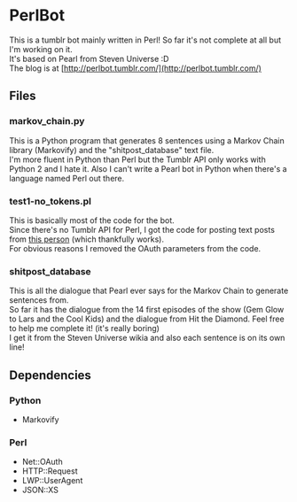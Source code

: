 # PerlBot
This is a tumblr bot mainly written in Perl! So far it's not complete at all but I'm working on it.<br/>
It's based on Pearl from Steven Universe :D<br/>
The blog is at [http://perlbot.tumblr.com/](http://perlbot.tumblr.com/)

## Files
### markov_chain.py
This is a Python program that generates 8 sentences using a Markov Chain library (Markovify) and the "shitpost_database" text file.<br/>
I'm more fluent in Python than Perl but the Tumblr API only works with Python 2 and I hate it. Also I can't write a Pearl bot in Python when there's a language named Perl out there.

### test1-no_tokens.pl
This is basically most of the code for the bot.<br/>
Since there's no Tumblr API for Perl, I got the code for posting text posts from [this person](https://txlab.wordpress.com/2011/09/03/using-tumblr-api-v2-from-perl/#comment-7004) (which thankfully works).<br/>
For obvious reasons I removed the OAuth parameters from the code.

### shitpost_database
This is all the dialogue that Pearl ever says for the Markov Chain to generate sentences from.<br/>
So far it has the dialogue from the 14 first episodes of the show (Gem Glow to Lars and the Cool Kids) and the dialogue from Hit the Diamond. Feel free to help me complete it! (it's really boring)<br/>
I get it from the Steven Universe wikia and also each sentence is on its own line!

## Dependencies
### Python
*	Markovify

### Perl
*	Net::OAuth
*	HTTP::Request
*	LWP::UserAgent
*	JSON::XS
